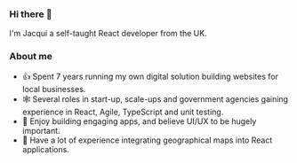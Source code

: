 ### Hi there 👋

I'm Jacqui a self-taught React developer from the UK.

### About me

- 👍 Spent 7 years running my own digital solution building websites for local businesses.
- 🕸 Several roles in start-up, scale-ups and government agencies gaining experience in React, Agile, TypeScript and unit testing.
- 🦈 Enjoy building engaging apps, and believe UI/UX to be hugely important.
- 🐙 Have a lot of experience integrating geographical maps into React applications.

<!--
**jacqui-maclean/jacqui-maclean** is a ✨ _special_ ✨ repository because its `README.md` (this file) appears on your GitHub profile.

-->
